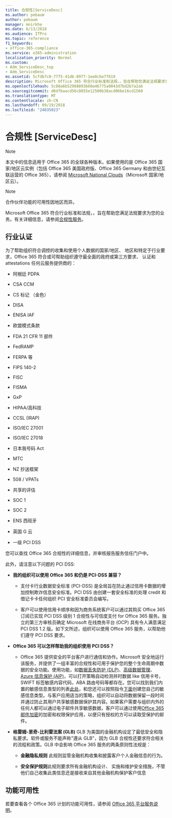 ```yaml
---
title: 合规性[ServiceDesc]
ms.author: pebaum
author: pebaum
manager: mnirkhe
ms.date: 6/13/2018
ms.audience: ITPro
ms.topic: reference
f1_keywords:
- office-365-compliance
ms.service: o365-administration
localization_priority: Normal
ms.custom:
- Adm_ServiceDesc_top
- Adm_ServiceDesc
ms.assetid: 5cfdb7c0-77f5-41db-8977-1ee8cbe7f619
description: Microsoft Office 365 符合行业标准和法规，，旨在帮助您满足法规要求为您的业务。有关详细信息，请参阅合规性服务。
ms.openlocfilehash: 5c88a6b52988893b60a46775a0043d7bd2b7a2ab
ms.sourcegitcommit: d6dfbaacd56c0855e12500b38acd06be16cd1560
ms.translationtype: MT
ms.contentlocale: zh-CN
ms.lasthandoff: 09/19/2018
ms.locfileid: "24035023"
---
```

# <a name="complianceservicedesc"></a>合规性 [ServiceDesc]

> [!NOTE]
> 本文中的信息适用于 Office 365 的全球各种版本。如果使用的是 Office 365 国家/地区云实例（包括 Office 365 美国政府版、Office 365 Germany 和由世纪互联运营的 Office 365），请参阅 [Microsoft National Clouds](https://go.microsoft.com/fwlink/?linkid=841582)（Microsoft 国家/地区云）。 
  
> [!NOTE]
> 合作伙伴功能的可用性因地区而异。 
  
Microsoft Office 365 符合行业标准和法规，，旨在帮助您满足法规要求为您的业务。有关详细信息，请参阅[合规性服务](https://go.microsoft.com/fwlink/?linkid=864391)。
  
## <a name="industry-certifications"></a>行业认证

为了帮助组织符合调控的收集和使用个人数据的国家/地区、 地区和特定于行业要求，Office 365 符合或可帮助组织遵守最全面的政府或第三方要求、 认证和 attestations 任何云服务提供商的：
  
- 阿根廷 PDPA
    
- CSA CCM
    
- CS 标记 （金色）
    
- DISA
    
- ENISA IAF
    
- 欧盟模式条款
    
- FDA 21 CFR 11 部件
    
- FedRAMP
    
- FERPA 等
    
- FIPS 140-2
    
- FISC
    
- FISMA
    
- GxP
    
- HIPAA/高科技
    
- CCSL (IRAP)
    
- ISO/IEC 27001
    
- ISO/IEC 27018
    
- 日本我号码 Act
    
- MTC
    
- NZ 抄送框架
    
- 508 / VPATs
    
- 共享的评估
    
- SOC 1
    
- SOC 2
    
- ENS 西班牙
    
- 英国 G 云
    
- 一级 PCI DSS
    
您可以查找 Office 365 合规性的详细信息，并审核报告服务信任门户中。
  
此外，请注意以下问题的 PCI DSS:
  
- **我的组织可以使用 Office 365 和仍是 PCI-DSS 兼容？**
    
  - 支付卡行业数据安全标准 (PCI-DSS) 是全局旨在防止通过信用卡数据的增加控制欺诈信息安全标准。PCI DSS 由创建一套安全标准的处理 credit 和借记卡卡任何组织 PCI 安全标准委员会编写。
    
  - 客户可以使用信用卡顺序和因为商务系统客户可以通过其购买 Office 365 订阅已实现 PCI DSS 级别 1 合规性与可信度支付 for Office 365 服务。独立的第三方审核员确定 Microsoft 在线商务平台 (OCP) 具有令人满意满足 PCI DSS 1.2 版。如下文所述，组织可以使用 Office 365 服务，以帮助他们遵守 PCI DSS 要求。
    
- **Office 365 可以怎样帮助我的组织使用 PCI DSS？**
    
  - Office 365 提供安全的平台客户进行通信和协作。Microsoft 安全地运行该服务，并提供了一组丰富的合规性和可用于保护您的整个生命周期中数据的安全功能。使用功能，如[数据丢失防护 (DLP)](https://go.microsoft.com/fwlink/?linkid=868520)、[高级数据管理](https://go.microsoft.com/fwlink/?linkid=863925)、 [Azure 信息保护 (AIP)](https://go.microsoft.com/fwlink/?linkid=868521)，可以打开策略自动检测并时数据 like 信用卡号，SWIFT 标签敏感内容代码，ABA 路由号码等都存在。您可以找到我们内置的敏感信息类型的列表[此处](https://go.microsoft.com/fwlink/?linkid=868522)，和您还可以按照指令[下面](https://go.microsoft.com/fwlink/?linkid=868523)创建您自己的敏感信息类型。与客户应用适当的策略，组织可以自动将数据保留一段时间并通过防止其用户共享敏感数据保护其内容。如果客户需要与组织内外的任何人都可以通过电子邮件共享敏感数据，客户可以通过使用[Office 365 邮件加密](https://go.microsoft.com/fwlink/?linkid=858986)的加密和权限保护应用，以便只有授权的方可以读取受保护的邮件。 
    
- **格雷姆-里奇-比利雷法案 (GLB)** GLB 为美国的金融机构设定了最低安全和隐私要求。软件或服务不能声称"遵从 GLB"，因为 GLB 合规性还要求符合相关的流程和政策。GLB 中会影响 Office 365 服务的两条原则性法规是： 
    
  - **金融隐私规则** 此规则监管金融机构收集和披露客户个人金融信息的行为。 
    
  - **安全保护规则**此规则要求所有金融机构设计、 实施和维护安全措施，不管他们自己收集此类信息还是接收来自其他金融机构保护客户信息 
    
## <a name="feature-availability"></a>功能可用性

若要查看各个 Office 365 计划的功能可用性，请参阅 [Office 365 平台服务说明](https://technet.microsoft.com/en-us/library/office-365-platform-service-description.aspx)。
  

